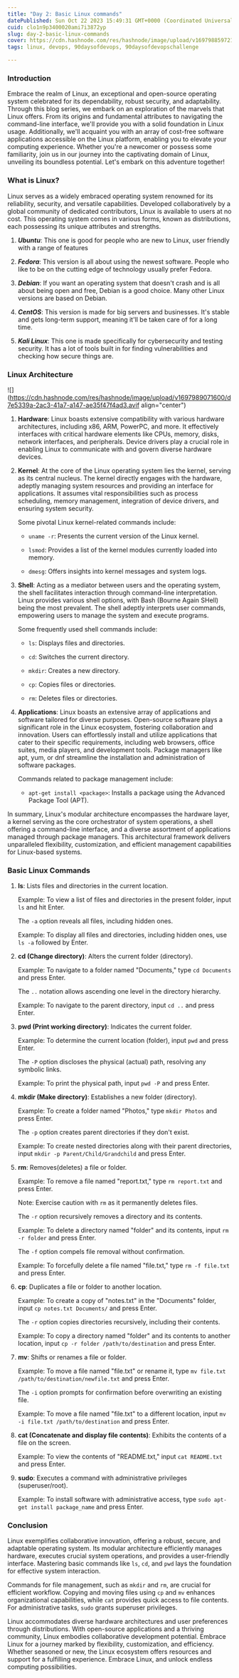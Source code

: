 ```yaml
---
title: "Day 2: Basic Linux commands"
datePublished: Sun Oct 22 2023 15:49:31 GMT+0000 (Coordinated Universal Time)
cuid: clo1n9p3400020ami7i3872yp
slug: day-2-basic-linux-commands
cover: https://cdn.hashnode.com/res/hashnode/image/upload/v1697988597213/4c080976-0252-4ef4-b15a-478300ae88ed.avif
tags: linux, devops, 90daysofdevops, 90daysofdevopschallenge

---
```


### Introduction

Embrace the realm of Linux, an exceptional and open-source operating system celebrated for its dependability, robust security, and adaptability. Through this blog series, we embark on an exploration of the marvels that Linux offers. From its origins and fundamental attributes to navigating the command-line interface, we'll provide you with a solid foundation in Linux usage. Additionally, we'll acquaint you with an array of cost-free software applications accessible on the Linux platform, enabling you to elevate your computing experience. Whether you're a newcomer or possess some familiarity, join us in our journey into the captivating domain of Linux, unveiling its boundless potential. Let's embark on this adventure together!

### What is Linux?

Linux serves as a widely embraced operating system renowned for its reliability, security, and versatile capabilities. Developed collaboratively by a global community of dedicated contributors, Linux is available to users at no cost. This operating system comes in various forms, known as distributions, each possessing its unique attributes and strengths.

1. ***Ubuntu***: This one is good for people who are new to Linux, user friendly with a range of features
    
2. ***Fedora***: This version is all about using the newest software. People who like to be on the cutting edge of technology usually prefer Fedora.
    
3. ***Debian***: If you want an operating system that doesn't crash and is all about being open and free, Debian is a good choice. Many other Linux versions are based on Debian.
    
4. ***CentOS***: This version is made for big servers and businesses. It's stable and gets long-term support, meaning it'll be taken care of for a long time.
    
5. ***Kali Linux***: This one is made specifically for cybersecurity and testing security. It has a lot of tools built in for finding vulnerabilities and checking how secure things are.
    

### Linux Architecture

![](https://cdn.hashnode.com/res/hashnode/image/upload/v1697989071600/d7e5339a-2ac3-41a7-a147-ae35f47f4ad3.avif align="center")

1. **Hardware**: Linux boasts extensive compatibility with various hardware architectures, including x86, ARM, PowerPC, and more. It effectively interfaces with critical hardware elements like CPUs, memory, disks, network interfaces, and peripherals. Device drivers play a crucial role in enabling Linux to communicate with and govern diverse hardware devices.
    
2. **Kernel**: At the core of the Linux operating system lies the kernel, serving as its central nucleus. The kernel directly engages with the hardware, adeptly managing system resources and providing an interface for applications. It assumes vital responsibilities such as process scheduling, memory management, integration of device drivers, and ensuring system security.
    
    Some pivotal Linux kernel-related commands include:
    
    * `uname -r`: Presents the current version of the Linux kernel.
        
    * `lsmod`: Provides a list of the kernel modules currently loaded into memory.
        
    * `dmesg`: Offers insights into kernel messages and system logs.
        
3. **Shell**: Acting as a mediator between users and the operating system, the shell facilitates interaction through command-line interpretation. Linux provides various shell options, with Bash (Bourne Again SHell) being the most prevalent. The shell adeptly interprets user commands, empowering users to manage the system and execute programs.
    
    Some frequently used shell commands include:
    
    * `ls`: Displays files and directories.
        
    * `cd`: Switches the current directory.
        
    * `mkdir`: Creates a new directory.
        
    * `cp`: Copies files or directories.
        
    * `rm`: Deletes files or directories.
        
4. **Applications**: Linux boasts an extensive array of applications and software tailored for diverse purposes. Open-source software plays a significant role in the Linux ecosystem, fostering collaboration and innovation. Users can effortlessly install and utilize applications that cater to their specific requirements, including web browsers, office suites, media players, and development tools. Package managers like apt, yum, or dnf streamline the installation and administration of software packages.
    
    Commands related to package management include:
    
    * `apt-get install <package>`: Installs a package using the Advanced Package Tool (APT).
        

In summary, Linux's modular architecture encompasses the hardware layer, a kernel serving as the core orchestrator of system operations, a shell offering a command-line interface, and a diverse assortment of applications managed through package managers. This architectural framework delivers unparalleled flexibility, customization, and efficient management capabilities for Linux-based systems.

### Basic Linux Commands

1. **ls**: Lists files and directories in the current location.
    
    Example: To view a list of files and directories in the present folder, input `ls` and hit Enter.
    
    The `-a` option reveals all files, including hidden ones.
    
    Example: To display all files and directories, including hidden ones, use `ls -a` followed by Enter.
    
2. **cd (Change directory)**: Alters the current folder (directory).
    
    Example: To navigate to a folder named "Documents," type `cd Documents` and press Enter.
    
    The `..` notation allows ascending one level in the directory hierarchy.
    
    Example: To navigate to the parent directory, input `cd ..` and press Enter.
    
3. **pwd (Print working directory)**: Indicates the current folder.
    
    Example: To determine the current location (folder), input `pwd` and press Enter.
    
    The `-P` option discloses the physical (actual) path, resolving any symbolic links.
    
    Example: To print the physical path, input `pwd -P` and press Enter.
    
4. **mkdir (Make directory)**: Establishes a new folder (directory).
    
    Example: To create a folder named "Photos," type `mkdir Photos` and press Enter.
    
    The `-p` option creates parent directories if they don't exist.
    
    Example: To create nested directories along with their parent directories, input `mkdir -p Parent/Child/Grandchild` and press Enter.
    
5. **rm**: Removes(deletes) a file or folder.
    
    Example: To remove a file named "report.txt," type `rm report.txt` and press Enter.
    
    Note: Exercise caution with `rm` as it permanently deletes files.
    
    The `-r` option recursively removes a directory and its contents.
    
    Example: To delete a directory named "folder" and its contents, input `rm -r folder` and press Enter.
    
    The `-f` option compels file removal without confirmation.
    
    Example: To forcefully delete a file named "file.txt," type `rm -f file.txt` and press Enter.
    
6. **cp**: Duplicates a file or folder to another location.
    
    Example: To create a copy of "notes.txt" in the "Documents" folder, input `cp notes.txt Documents/` and press Enter.
    
    The `-r` option copies directories recursively, including their contents.
    
    Example: To copy a directory named "folder" and its contents to another location, input `cp -r folder /path/to/destination` and press Enter.
    
7. **mv**: Shifts or renames a file or folder.
    
    Example: To move a file named "file.txt" or rename it, type `mv file.txt /path/to/destination/newfile.txt` and press Enter.
    
    The `-i` option prompts for confirmation before overwriting an existing file.
    
    Example: To move a file named "file.txt" to a different location, input `mv -i file.txt /path/to/destination` and press Enter.
    
8. **cat (Concatenate and display file contents)**: Exhibits the contents of a file on the screen.
    
    Example: To view the contents of "README.txt," input `cat README.txt` and press Enter.
    
9. **sudo**: Executes a command with administrative privileges (superuser/root).
    
    Example: To install software with administrative access, type `sudo apt-get install package_name` and press Enter.
    

### Conclusion

Linux exemplifies collaborative innovation, offering a robust, secure, and adaptable operating system. Its modular architecture efficiently manages hardware, executes crucial system operations, and provides a user-friendly interface. Mastering basic commands like `ls`, `cd`, and `pwd` lays the foundation for effective system interaction.

Commands for file management, such as `mkdir` and `rm`, are crucial for efficient workflow. Copying and moving files using `cp` and `mv` enhances organizational capabilities, while `cat` provides quick access to file contents. For administrative tasks, `sudo` grants superuser privileges.

Linux accommodates diverse hardware architectures and user preferences through distributions. With open-source applications and a thriving community, Linux embodies collaborative development potential. Embrace Linux for a journey marked by flexibility, customization, and efficiency. Whether seasoned or new, the Linux ecosystem offers resources and support for a fulfilling experience. Embrace Linux, and unlock endless computing possibilities.